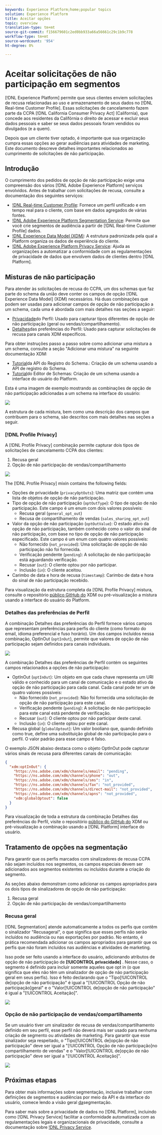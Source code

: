 ```yaml
---
keywords: Experience Platform;home;popular topics
solution: Experience Platform
title: Aceitar opções
topic: overview
translation-type: tm+mt
source-git-commit: f156679601c2ed0bb933a66a56661c29c1b9c778
workflow-type: tm+mt
source-wordcount: '954'
ht-degree: 0%

---
```



# Aceitar solicitações de não participação em segmentos

[!DNL Experience Platform] permite que seus clientes enviem solicitações de recusa relacionadas ao uso e armazenamento de seus dados no [!DNL Real-time Customer Profile]. Essas solicitações de cancelamento fazem parte da CCPA [!DNL California Consumer Privacy Act] (California), que concede aos residentes da Califórnia o direito de acessar e excluir seus dados pessoais e saber se seus dados pessoais foram vendidos ou divulgados (e a quem).

Depois que um cliente tiver optado, é importante que sua organização cumpra essas opções ao gerar audiências para atividades de marketing. Este documento descreve detalhes importantes relacionados ao cumprimento de solicitações de não participação.

## Introdução

O cumprimento dos pedidos de opção de não participação exige uma compreensão dos vários [!DNL Adobe Experience Platform] serviços envolvidos. Antes de trabalhar com solicitações de recusa, consulte a documentação dos seguintes serviços:

- [!DNL Real-time Customer Profile](../profile/home.md): Fornece um perfil unificado e em tempo real para o cliente, com base em dados agregados de várias fontes.
- [!DNL Adobe Experience Platform Segmentation Service](./home.md): Permite que você crie segmentos de audiência a partir de [!DNL Real-time Customer Profile] dados.
- [!DNL Experience Data Model (XDM)](../xdm/home.md): A estrutura padronizada pela qual a Platform organiza os dados de experiência do cliente.
- [!DNL Adobe Experience Platform Privacy Service](../privacy-service/home.md): Ajuda as organizações a automatizar a conformidade com as regulamentações de privacidade de dados que envolvem dados de clientes dentro [!DNL Platform].

## Misturas de não participação

Para atender às solicitações de recusa do CCPA, um dos schemas que faz parte do schema da união deve conter os campos de opção [!DNL Experience Data Model] (XDM) necessários. Há duas combinações que podem ser usadas para adicionar campos de opção de não participação a um schema, cada uma é abordada com mais detalhes nas seções a seguir:

- [Privacidade](#profile-privacy)do Perfil: Usado para capturar tipos diferentes de opção de não participação (geral ou vendas/compartilhamento).
- [Detalhes](#profile-preferences-details)das preferências do Perfil: Usado para capturar solicitações de recusa para canais XDM específicos.

Para obter instruções passo a passo sobre como adicionar uma mistura a um schema, consulte a seção &quot;Adicionar uma mistura&quot; na seguinte documentação XDM:
- [Tutorial](../xdm/api/getting-started.md)da API do Registro do Schema.: Criação de um schema usando a API de registro do Schema.
- [Tutorial](../xdm/tutorials/create-schema-ui.md)do Editor de Schemas: Criação de um schema usando a interface do usuário do Platform.

Esta é uma imagem de exemplo mostrando as combinações de opção de não participação adicionadas a um schema na interface do usuário:

![](images/opt-outs/opt-out-mixins-user-interface.png)

A estrutura de cada mistura, bem como uma descrição dos campos que contribuem para o schema, são descritos com mais detalhes nas seções a seguir.

### [!DNL Profile Privacy]

A [!DNL Profile Privacy] combinação permite capturar dois tipos de solicitações de cancelamento CCPA dos clientes:

1. Recusa geral
2. Opção de não participação de vendas/compartilhamento

![](images/opt-outs/profile-privacy.png)

The [!DNL Profile Privacy] mixin contains the following fields:

- Opções de privacidade (`privacyOptOuts`): Uma matriz que contém uma lista de objetos de opção de não participação.
- Tipo de opção de não participação (`optOutType`): O tipo de opção de não participação. Este campo é um enum com dois valores possíveis:
   - Recusa geral (`general_opt_out`)
   - Recusa de compartilhamento de vendas (`sales_sharing_opt_out`)
- Valor da opção de não participação (`optOutValue`): O estado ativo da opção de não participação, também conhecido como o valor do sinal de não participação, com base no tipo de opção de não participação especificado. Este campo é um enum com quatro valores possíveis:
   - Não fornecido (`not_provided`): Uma solicitação de opção de não participação não foi fornecida.
   - Verificação pendente (`pending`): A solicitação de não participação está aguardando verificação.
   - Recusar (`out`): O cliente optou por não participar.
   - Inclusão (`in`): O cliente aceitou.
- Carimbo de data e hora de recusa (`timestamp`): Carimbo de data e hora do sinal de não participação recebido.

Para visualização da estrutura completa da [!DNL Profile Privacy] mistura, consulte o repositório [público GitHub do](https://github.com/adobe/xdm/blob/master/schemas/context/profile-privacy.schema.json) XDM ou pré-visualização a mistura usando a interface do usuário do Platform.

### Detalhes das preferências de Perfil

A combinação Detalhes das preferências do Perfil fornece vários campos que representam preferências para perfis do cliente (como formato do email, idioma preferencial e fuso horário). Um dos campos incluídos nessa combinação, OptInOut (`optInOut`), permite que valores de opção de não participação sejam definidos para canais individuais.

![](images/opt-outs/profile-preferences-details.png)

A combinação Detalhes das preferências de Perfil contém os seguintes campos relacionados a opções de não participação:

- OptInOut (`optInOut`): Um objeto em que cada chave representa um URI válido e conhecido para um canal de comunicação e o estado ativo da opção de não participação para cada canal. Cada canal pode ter um de quatro valores possíveis:
   - Não fornecido (`not_provided`): Não foi fornecida uma solicitação de opção de não participação para este canal.
   - Verificação pendente (`pending`): A solicitação de não participação para este canal está pendente de verificação.
   - Recusar (`out`): O cliente optou por não participar deste canal.
   - Inclusão (`in`): O cliente optou por este canal.
- Recusa global (`globalOptout`): Um valor booliano que, quando definido como true, define uma substituição global de não participação para o perfil. O valor padrão para esse campo é falso.

O exemplo JSON abaixo destaca como o objeto OptInOut pode capturar vários sinais de recusa para diferentes canais de comunicação:

```json
{
  "xdm:optInOut": {
    "https://ns.adobe.com/xdm/channels/email": "pending",
    "https://ns.adobe.com/xdm/channels/phone": "out",
    "https://ns.adobe.com/xdm/channels/sms": "in",
    "https://ns.adobe.com/xdm/channels/fax": "not_provided",
    "https://ns.adobe.com/xdm/channels/direct-mail": "not_provided",
    "https://ns.adobe.com/xdm/channels/apns": "not_provided",
    "xdm:globalOptout": false
  }
}
```

Para visualização de toda a estrutura da combinação Detalhes das preferências do Perfil, visite o repositório [público do GitHub do](https://github.com/adobe/xdm/blob/master/schemas/context/profile-preferences-details.schema.json) XDM ou pré-visualização a combinação usando a [!DNL Platform] interface do usuário.

## Tratamento de opções na segmentação

Para garantir que os perfis marcados com sinalizadores de recusa CCPA não sejam incluídos nos segmentos, os campos especiais devem ser adicionados aos segmentos existentes ou incluídos durante a criação do segmento.

As seções abaixo demonstram como adicionar os campos apropriados para os dois tipos de sinalizadores de opção de não participação:
1. Recusa geral
2. Opção de não participação de vendas/compartilhamento

### Recusa geral

[!DNL Segmentation] atende automaticamente a todos os perfis que contêm o sinalizador &quot;Recusageral&quot;, o que significa que esses perfis não serão incluídos no audiência ou nas exportações por padrão. No entanto, é prática recomendada adicionar os campos apropriados para garantir que os perfis que não foram incluídos nas audiências e atividades de marketing.

Isso pode ser feito usando a interface do usuário, adicionando atributos de opção de não participação de **[!UICONTROL privacidade]** . Nesse caso, o segmento é definido para incluir somente aqueles que opt in (o que significa que eles não têm um sinalizador de opção de não participação geral em seus perfis). Isso é feito declarando que o &quot;Tipo[!UICONTROL de]opção de não participação&quot; é igual a &quot;[!UICONTROL Opção de não participação]geral&quot; e o &quot;Valor[!UICONTROL de]opção de não participação&quot; é igual a &quot;[!UICONTROL Aceitação]&quot;.

![](images/opt-outs/segment-general-opt-out.png)

### Opção de não participação de vendas/compartilhamento

Se um usuário tiver um sinalizador de recusa de vendas/compartilhamento definido em seu perfil, esse perfil não deverá mais ser usado para nenhuma criação de segmento ou atividades de marketing. Para garantir que esse sinalizador seja respeitado, o &quot;Tipo[!UICONTROL de]opção de não participação&quot; deve ser igual a &quot;[!UICONTROL Opção de não participação]no compartilhamento de vendas&quot; e o &quot;Valor[!UICONTROL de]opção de não participação&quot; deve ser igual a &quot;[!UICONTROL Aceitação]&quot;.

![](images/opt-outs/segment-sales-sharing-opt-out.png)

<!-- ### Overriding default exclusions

In some instances, such as building a segment of people who have opted out, it may be necessary to override the default exclusion of opted-out profiles. This override can be done via the API or in the Segment Builder user interface. -->

## Próximas etapas

Para obter mais informações sobre segmentação, inclusive trabalhar com definições de segmentos e audiências por meio da API e da interface do usuário, comece lendo a visão geral [da](./home.md)segmentação.

Para saber mais sobre a privacidade de dados no [!DNL Platform], incluindo como [!DNL Privacy Service] facilitar a conformidade automatizada com as regulamentações legais e organizacionais de privacidade, consulte a documentação sobre [!DNL Privacy Service](../privacy-service/home.md).
